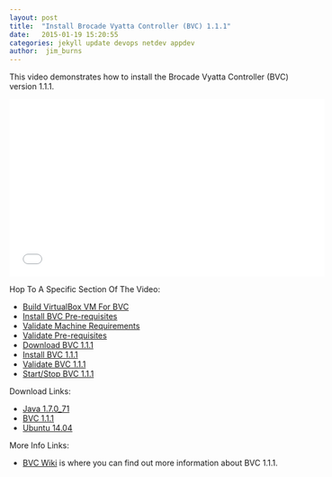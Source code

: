 ```yaml
---
layout: post
title:  "Install Brocade Vyatta Controller (BVC) 1.1.1"
date:   2015-01-19 15:20:55
categories: jekyll update devops netdev appdev
author:  jim_burns
---
```

This video demonstrates how to install the Brocade Vyatta Controller (BVC) version 1.1.1.  

<iframe width="560" height="315" src="//www.youtube.com/embed/8tuEfo1ZAtg" frameborder="0" allowfullscreen></iframe>

Hop To A Specific Section Of The Video:

 * [Build VirtualBox VM For BVC][BuildVM]
 * [Install BVC Pre-requisites][InstallPrereq]
 * [Validate Machine Requirements][ValidateMachine]
 * [Validate Pre-requisites][ValidatePrereq]
 * [Download BVC 1.1.1][DownloadBvc]
 * [Install BVC 1.1.1][InstallBvc]
 * [Validate BVC 1.1.1][ValidateBvc]
 * [Start/Stop BVC 1.1.1][ControlBvc]

Download Links:

 * <a href="http://www.oracle.com/technetwork/java/javase/downloads/java-archive-downloads-javase7-521261.html#sjre-7u71-oth-JPR" target="_blank">Java 1.7.0_71</a>
 * <a href="http://www.brocade.com/forms/jsp/vyatta-controller/index.jsp?src=SM&lsd=LI&lst=Organic&cn=SDN-GDG-15Q1-EVAL-Vyatta-Controller&cid=lp_networkdestiny2_so_LI_00001" target="_blank">BVC 1.1.1</a>
 * <a href="http://www.ubuntu.com/download/desktop" target="_blank">Ubuntu 14.04</a>

More Info Links:

 * <a href="https://github.com/BRCDcomm/BVC/wiki" target="_blank">BVC Wiki</a> is where you can find out more information about BVC 1.1.1.


[BuildVM]: https://www.youtube.com/watch?v=saNnY7A55gM
[InstallPrereq]: http://www.youtube.com/watch?v=8tuEfo1ZAtg&t=0m35s
[ValidateMachine]: http://www.youtube.com/watch?v=8tuEfo1ZAtg&t=3m24s
[ValidatePrereq]: http://www.youtube.com/watch?v=8tuEfo1ZAtg&t=4m2s
[DownloadBvc]: http://www.youtube.com/watch?v=8tuEfo1ZAtg&t=4m49s
[InstallBvc]: http://www.youtube.com/watch?v=8tuEfo1ZAtg&t=5m28s
[ValidateBvc]: http://www.youtube.com/watch?v=8tuEfo1ZAtg&t=6m19s
[ControlBvc]: http://www.youtube.com/watch?v=8tuEfo1ZAtg&t=7m38s

